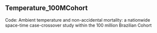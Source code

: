 ## Temperature_100MCohort
 Code:  Ambient temperature and non-accidental mortality: a nationwide space-time case-crossover study within the 100 million Brazilian Cohort
